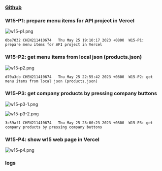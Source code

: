 ### [Github](https://github.com/CHEN211410674/1112-1N-js-demo-211410674.git)

### W15-P1: prepare menu items for API project in Vercel

![w15-p1.png](https://sgtwgxsjtbibcbrzrfra.supabase.co/storage/v1/object/public/demo-74/15_74/w15-p1.png)

```
0be7032 CHEN211410674   Thu May 25 19:10:17 2023 +0800  W15-P1: prepare menu items for API project in Vercel
```

### W15-P2: get menu items from local json (products.json)

![w15-p2.png](https://sgtwgxsjtbibcbrzrfra.supabase.co/storage/v1/object/public/demo-74/15_74/w15-p2.png)

```
d70a3cb CHEN211410674   Thu May 25 22:55:42 2023 +0800  W15-P2: get menu items from local json (products.json)
```

### W15-P3: get company products by pressing company buttons

![w15-p3-1.png](https://sgtwgxsjtbibcbrzrfra.supabase.co/storage/v1/object/public/demo-74/15_74/w15-p3-1.png)

![w15-p3-2.png](https://sgtwgxsjtbibcbrzrfra.supabase.co/storage/v1/object/public/demo-74/15_74/w15-p3-2.png)

```
3c59af1 CHEN211410674   Thu May 25 23:00:23 2023 +0800  W15-P3: get company products by pressing company buttons
```
### W15-P4: show w15 web page in Vercel
![w15-p4.png](https://sgtwgxsjtbibcbrzrfra.supabase.co/storage/v1/object/public/demo-74/15_74/w15-p4.png)

### logs

![]()
